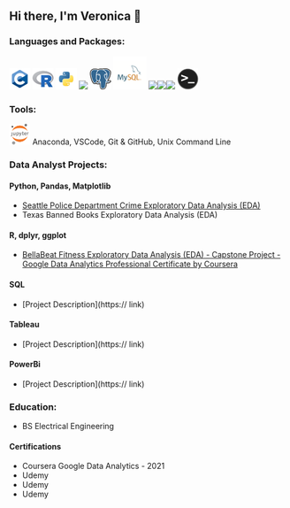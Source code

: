 ## Hi there, I'm Veronica 👋

### Languages and Packages:

<img src="https://raw.githubusercontent.com/github/explore/f3e22f0dca2be955676bc70d6214b95b13354ee8/topics/c/c.png" width="38"> <img src="https://raw.githubusercontent.com/github/explore/80688e429a7d4ef2fca1e82350fe8e3517d3494d/topics/r/r.png" width="38"> <img src="https://raw.githubusercontent.com/github/explore/80688e429a7d4ef2fca1e82350fe8e3517d3494d/topics/python/python.png" width="38"> <img src="https://bit.ly/3SwfhYy" width="38"> <img src="https://raw.githubusercontent.com/github/explore/80688e429a7d4ef2fca1e82350fe8e3517d3494d/topics/postgresql/postgresql.png" width="38"> <img src="https://raw.githubusercontent.com/github/explore/80688e429a7d4ef2fca1e82350fe8e3517d3494d/topics/mysql/mysql.png" width="60"> <img src="https://ggplot2.tidyverse.org/logo.png" width="38"><img src="https://dwglogo.com/wp-content/uploads/2016/07/1300px_Tableau_Software_logo-1068x734.png" width="80"><img src="https://upload.wikimedia.org/wikipedia/commons/0/01/Created_with_Matplotlib-logo.svg" width="38">
<img src="https://raw.githubusercontent.com/github/explore/d92924b1d925bb134e308bd29c9de6c302ed3beb/topics/terminal/terminal.png" width="38">

### Tools:
<img src="https://raw.githubusercontent.com/github/explore/a4691f04ff219c1c2aa02fc61fda41aa43f1459a/topics/jupyter-notebook/jupyter-notebook.png" width="38"> Anaconda, VSCode, Git & GitHub, Unix Command Line

### Data Analyst Projects:

#### Python, Pandas, Matplotlib
* [Seattle Police Department Crime Exploratory Data Analysis (EDA)](https://www.kaggle.com/code/veronicalaven/capstone-project-2021-bellabeat-case-study)
* Texas Banned Books Exploratory Data Analysis (EDA)

#### R, dplyr, ggplot
* [BellaBeat Fitness Exploratory Data Analysis (EDA) - Capstone Project - Google Data Analytics Professional Certificate by Coursera](https://www.kaggle.com/code/veronicalaven/capstone-project-2021-bellabeat-case-study)

#### SQL
* [Project Description](https:// link)

#### Tableau
* [Project Description](https:// link)

#### PowerBi
* [Project Description](https:// link)

### Education:
* BS Electrical Engineering

#### Certifications
* Coursera Google Data Analytics - 2021
* Udemy
* Udemy
* Udemy





<!--
**VeronicaLaven/VeronicaLaven** is a ✨ _special_ ✨ repository because its `README.md` (this file) appears on your GitHub profile.

Here are some ideas to get you started:

- 🔭 I’m currently working on ...
- 🌱 I’m currently learning ...
- 👯 I’m looking to collaborate on ...
- 🤔 I’m looking for help with ...
- 💬 Ask me about ...
- 📫 How to reach me: ...
- 😄 Pronouns: ...
- ⚡ Fun fact: ...
-->
